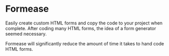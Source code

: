 # Formease

Easily create custom HTML forms and copy the code to your project when complete.
After coding many HTML forms, the idea of a form generator seemed necessary.

Formease will significantly reduce the amount of time it takes to hand code HTML forms.
